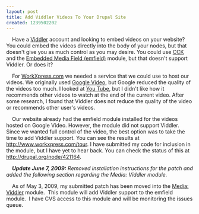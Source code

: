 ```yaml
---
layout: post
title: Add Viddler Videos To Your Drupal Site
created: 1239502202
---
```

<p>&nbsp;&nbsp;&nbsp; Have a <a href="http://www.viddler.com">Viddler</a> account and looking to embed videos on your website?  You could embed the videos directly into the body of your nodes, but that doesn't give you as much control as you may desire.  You could use <a href="http://drupal.org/project/cck">CCK</a> and the <a href="http://drupal.org/project/emfield">Embedded Media Field (emfield)</a> module, but that doesn't support Viddler.  Or does it?</p>
<p>&nbsp;&nbsp;&nbsp; For <a href="http://www.workxpress.com">WorkXpress.com</a> we needed a service that we could use to host our videos.  We originally used <a href="http://video.google.com">Google Video</a>, but Google reduced the quality of the videos too much.  I looked at <a href="http://www.youtube.com">You Tube</a>, but I didn't like how it recommends other videos to watch at the end of the current video.  After some research, I found that Viddler does not reduce the quality of the video or recommends other user's videos.</p>
<p>&nbsp;&nbsp;&nbsp; Our website already had the emfield module installed for the videos hosted on Google Video.  However, the module did not support Viddler.  Since we wanted full control of the video, the best option was to take the time to add Viddler support.  You can see the results at <a href="http://www.workxpress.com/tour">http://www.workxpress.com/tour</a>.  I have submitted my code for inclusion in the module, but I have yet to hear back.  You can check the status of this at <a href="http://drupal.org/node/421164">http://drupal.org/node/421164</a>.</p>
<p>&nbsp;&nbsp;&nbsp; <strong><em>Update June 7, 2009:</em></strong><em> Removed installation instructions for the patch and added the following section regarding the Media:&nbsp;Viddler module.</em></p>
<p>&nbsp;&nbsp;&nbsp; As of May 3, 2009, my submitted patch has been moved into the <a href="http://drupal.org/project/media_viddler">Media: Viddler</a> module.&nbsp; This module will add Viddler support to the emfield module.&nbsp; I have CVS&nbsp;access to this module and will be monitoring the issues queue.</p>
